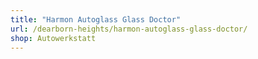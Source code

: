 ```yaml
---
title: "Harmon Autoglass Glass Doctor"
url: /dearborn-heights/harmon-autoglass-glass-doctor/
shop: Autowerkstatt
---
```

